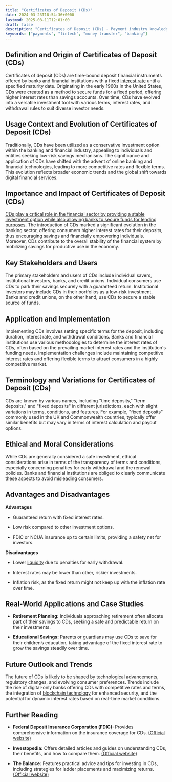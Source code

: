 ```yaml
---
title: "Certificates of Deposit (CDs)"
date: 2024-03-23T18:54:36+0000
lastmod: 2025-08-11T12:01:00
draft: false
description: "Certificates of Deposit (CDs) - Payment industry knowledge and insights"
keywords: ["payments", "fintech", "money transfer", "banking"]
---
```


## Definition and Origin of Certificates of Deposit (CDs)

Certificates of deposit (CDs) are time-bound deposit financial instruments offered by banks and financial institutions with a fixed [interest rate](https://faisalkhan.com/learn/payments-wiki/interest/interest-rates/) until a specified maturity date. Originating in the early 1960s in the United States, CDs were created as a method to secure funds for a fixed period, offering higher interest rates than savings accounts. Over time, CDs have evolved into a versatile investment tool with various terms, interest rates, and withdrawal rules to suit diverse investor needs.

## Usage Context and Evolution of Certificates of Deposit (CDs)

Traditionally, CDs have been utilized as a conservative investment option within the banking and financial industry, appealing to individuals and entities seeking low-risk savings mechanisms. The significance and application of CDs have shifted with the advent of online banking and financial technologies, leading to more competitive rates and flexible terms. This evolution reflects broader economic trends and the global shift towards digital financial services.

## Importance and Impact of Certificates of Deposit (CDs)

[CDs play a critical role in the financial sector by providing a stable investment option while also allowing banks to secure funds for lending purposes](https://faisalkhanllc.xyz/resources/payments-wiki/p/permissible-investments/). The introduction of CDs marked a significant evolution in the banking sector, offering consumers higher interest rates for their deposits, thus encouraging savings and financially empowering individuals. Moreover, CDs contribute to the overall stability of the financial system by mobilizing savings for productive use in the economy.

## Key Stakeholders and Users

The primary stakeholders and users of CDs include individual savers, institutional investors, banks, and credit unions. Individual consumers use CDs to park their savings securely with a guaranteed return. Institutional investors may include CDs in their portfolios as a low-risk investment. Banks and credit unions, on the other hand, use CDs to secure a stable source of funds.

## Application and Implementation

Implementing CDs involves setting specific terms for the deposit, including duration, interest rate, and withdrawal conditions. Banks and financial institutions use various methodologies to determine the interest rates of CDs, often based on the prevailing market interest rates and the institution's funding needs. Implementation challenges include maintaining competitive interest rates and offering flexible terms to attract consumers in a highly competitive market.

## Terminology and Variations for Certificates of Deposit (CDs)

CDs are known by various names, including "time deposits," "term deposits," and "fixed deposits" in different jurisdictions, each with slight variations in terms, conditions, and features. For example, "fixed deposits" commonly used in the UK and Commonwealth countries, typically offer similar benefits but may vary in terms of interest calculation and payout options.

## Ethical and Moral Considerations

While CDs are generally considered a safe investment, ethical considerations arise in terms of the transparency of terms and conditions, especially concerning penalties for early withdrawal and the renewal policies. Banks and financial institutions are obliged to clearly communicate these aspects to avoid misleading consumers.

## Advantages and Disadvantages

**Advantages**

- Guaranteed return with fixed interest rates.

- Low risk compared to other investment options.

- FDIC or NCUA insurance up to certain limits, providing a safety net for investors.

**Disadvantages**

- Lower [liquidity](https://faisalkhanllc.xyz/resources/payments-wiki/l/liquidity/) due to penalties for early withdrawal.

- Interest rates may be lower than other, riskier investments.

- Inflation risk, as the fixed return might not keep up with the inflation rate over time.

## Real-World Applications and Case Studies

- **Retirement Planning:** Individuals approaching retirement often allocate part of their savings to CDs, seeking a safe and predictable return on their investments.

- **Educational Savings:** Parents or guardians may use CDs to save for their children’s education, taking advantage of the fixed interest rate to grow the savings steadily over time.

## Future Outlook and Trends

The future of CDs is likely to be shaped by technological advancements, regulatory changes, and evolving consumer preferences. Trends include the rise of digital-only banks offering CDs with competitive rates and terms, the integration of [blockchain technology](https://faisalkhanllc.xyz/resources/payments-wiki/b/blockchain/) for enhanced security, and the potential for dynamic interest rates based on real-time market conditions.

## Further Reading

- **Federal Deposit Insurance Corporation (FDIC):** Provides comprehensive information on the insurance coverage for CDs. [(Official website)](https://www.fdic.gov/)

- **Investopedia:** Offers detailed articles and guides on understanding CDs, their benefits, and how to compare them. [(Official website)](https://www.investopedia.com/)

- **The Balance:** Features practical advice and tips for investing in CDs, including strategies for ladder placements and maximizing returns. [(Official website)](https://www.thebalancemoney.com/)